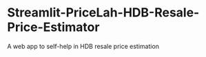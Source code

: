 # Streamlit-PriceLah-HDB-Resale-Price-Estimator
A web app to self-help in HDB resale price estimation
